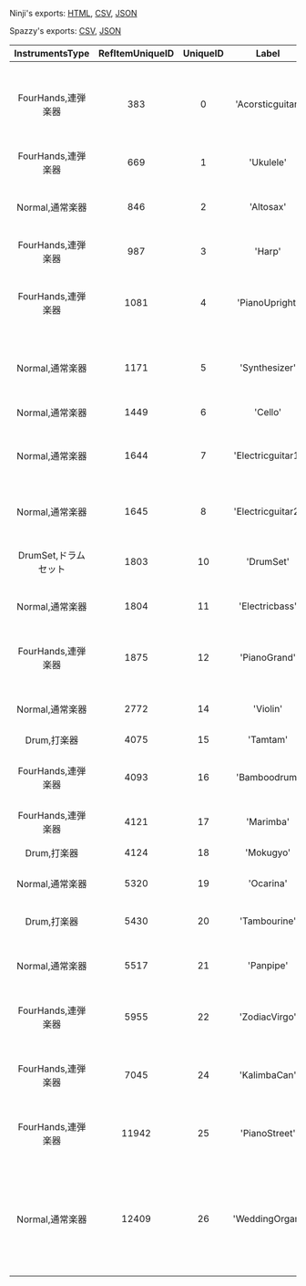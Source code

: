 Ninji's exports: [HTML](https://wuffs.org/acnh/bcsv_160/html/SoundInstruments.html), [CSV](https://wuffs.org/acnh/bcsv_160/csv/SoundInstruments.csv), [JSON](https://wuffs.org/acnh/bcsv_160/json/SoundInstruments.json)

Spazzy's exports: [CSV](https://github.com/McSpazzy/acnh-csv/blob/master/SoundInstruments.csv), [JSON](https://github.com/McSpazzy/acnh-json/blob/master/SoundInstruments.json)

| InstrumentsType | RefItemUniqueID | UniqueID | Label | Name |
|:--:|:--:|:--:|:--:|:--:|
| FourHands,連弾楽器 | 383 | 0 | 'Acorsticguitar' | 'アコースティックギター' | 
| FourHands,連弾楽器 | 669 | 1 | 'Ukulele' | 'ウクレレ' | 
| Normal,通常楽器 | 846 | 2 | 'Altosax' | 'アルトサックス' | 
| FourHands,連弾楽器 | 987 | 3 | 'Harp' | 'ハープ' | 
| FourHands,連弾楽器 | 1081 | 4 | 'PianoUpright' | 'アップライトピアノ' | 
| Normal,通常楽器 | 1171 | 5 | 'Synthesizer' | 'シンセサイザー' | 
| Normal,通常楽器 | 1449 | 6 | 'Cello' | 'チェロ' | 
| Normal,通常楽器 | 1644 | 7 | 'Electricguitar1' | 'エレキギターES1' | 
| Normal,通常楽器 | 1645 | 8 | 'Electricguitar2' | 'エレキギターES2' | 
| DrumSet,ドラムセット | 1803 | 10 | 'DrumSet' | 'ドラムセット' | 
| Normal,通常楽器 | 1804 | 11 | 'Electricbass' | 'エレキベース' | 
| FourHands,連弾楽器 | 1875 | 12 | 'PianoGrand' | 'グランドピアノ' | 
| Normal,通常楽器 | 2772 | 14 | 'Violin' | 'ヴァイオリン' | 
| Drum,打楽器 | 4075 | 15 | 'Tamtam' | 'どら' | 
| FourHands,連弾楽器 | 4093 | 16 | 'Bamboodrum' | 'バンブードラム' | 
| FourHands,連弾楽器 | 4121 | 17 | 'Marimba' | 'マリンバ' | 
| Drum,打楽器 | 4124 | 18 | 'Mokugyo' | 'もくぎょ' | 
| Normal,通常楽器 | 5320 | 19 | 'Ocarina' | 'オカリナ' | 
| Drum,打楽器 | 5430 | 20 | 'Tambourine' | 'タンバリン' | 
| Normal,通常楽器 | 5517 | 21 | 'Panpipe' | 'パンフルート' | 
| FourHands,連弾楽器 | 5955 | 22 | 'ZodiacVirgo' | 'ヴァルゴのハープ' | 
| FourHands,連弾楽器 | 7045 | 24 | 'KalimbaCan' | 'あきかんカリンバ' | 
| FourHands,連弾楽器 | 11942 | 25 | 'PianoStreet' | 'ストリートピアノ' | 
| Normal,通常楽器 | 12409 | 26 | 'WeddingOrgan' | 'ジューンブライドパイプオルガン' | 

